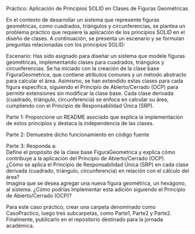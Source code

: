 Práctico:
Aplicación de Principios SOLID en Clases de Figuras Geométricas

En el contexto de desarrollar un
sistema que represente figuras geométricas, como cuadrados, triángulos y
circunferencias, se plantea un problema práctico que requiere la aplicación de
los principios SOLID en el diseño de clases. A continuación, se presenta un
escenario y se formulan preguntas relacionadas con los principios SOLID:

Escenario:
Has sido asignado para diseñar un
sistema que modele figuras geométricas, implementando clases para cuadrados,
triángulos y circunferencias. Se ha iniciado con la creación de la clase base
FiguraGeometrica, que contiene atributos comunes y un método abstracto para
calcular el área. Asimismo, se han extendido estas clases para cada figura
específica, siguiendo el Principio de Abierto/Cerrado (OCP) para permitir
extensiones sin modificar la clase base. Cada clase derivada (cuadrado,
triángulo, circunferencia) se enfoca en calcular su área, cumpliendo con el
Principio de Responsabilidad Única (SRP). 

Parte 1: Proporcione un README
asociado que explica la implementación de estos principios y destaca la
independencia de las clases.

Parte 2: Demuestre dicho funcionamiento en código fuente

Parte 3: Responda a:        
Define el propósito de la clase base FiguraGeometrica y explica cómo contribuye a la
aplicación del Principio de Abierto/Cerrado (OCP).       
¿Cómo se aplica el Principio de Responsabilidad Única (SRP) en cada clase derivada
(cuadrado, triángulo, circunferencia) en relación con el cálculo del área?       
Imagina que se desea agregar una nueva figura geométrica, un hexágono, al sistema.
¿Cómo podrías implementar esta adición siguiendo el Principio de
Abierto/Cerrado (OCP)?


Para este caso práctico, crear una
carpeta denominado como CasoPractico, luego tres subcarpetas, como Parte1,
Parte2 y Parte2. Finalmente, publicarlo en el repositorio destinado para la
jornada académica.